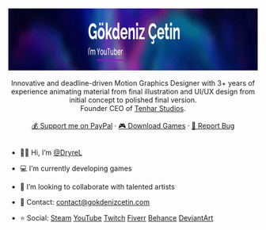 <!-- PROFILE LOGO -->
<br />
<p align="center">
  <a href="https://github.com/DryreL/">
    <img src="assets/img/Banner.gif" alt="Banner" width="1250" height="125">
  </a>

  <!-- <h3 align="center">Gökdeniz Çetin</h3> -->

  <p align="center">
    Innovative and deadline-driven Motion Graphics Designer with 3+ years of experience animating material from final illustration and UI/UX design from initial concept to polished final version.
	<br />
	Founder CEO of <a href="https://tenharstudios.wordpress.com">Tenhar Studios</a>.
	<br />
	<br />
	<a href="https://www.paypal.com/donate?hosted_button_id=Z37EHTDSQG7D4">💰 Support me on PayPal</a>
    ·
	<a href="https://dryrel.itch.io">🎮 Download Games</a>
    ·
    <a href="mailto:contact@gokdenizcetin.com">🔴 Report Bug</a>
	<br />
	<br />


- 👦🏻 Hi, I’m <a href="#">@DryreL</a>
- 💻 I’m currently developing games
- 💜 I’m looking to collaborate with talented artists
- 📧 Contact: contact@gokdenizcetin.com
- ⭐️ Social: <a href="https://steamcommunity.com/id/DryreL/">Steam</a> <a href="https://youtube.com/c/DryreL">YouTube</a> <a href="https://twitch.tv/DryreL">Twitch</a> <a href="https://fiverr/DryreL/">Fiverr</a> <a href="https://behance.net/DryreL">Behance</a> <a href="https://deviantart.com/dryrel">DeviantArt</a>

  </p>
</p>

<!---
DryreL/DryreL is a ✨ special ✨ repository because its `README.md` (this file) appears on your GitHub profile.
You can click the Preview link to take a look at your changes.
--->
